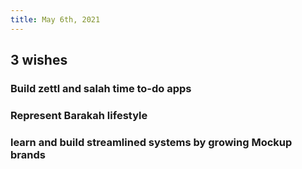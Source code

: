 ```yaml
---
title: May 6th, 2021
---
```


## 3 wishes
### Build zettl and salah time to-do apps
### Represent Barakah lifestyle
### learn and build streamlined systems by growing Mockup brands
